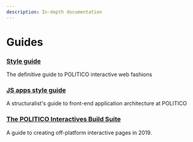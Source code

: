 ```yaml
---
description: In-depth documentation
---
```


# Guides

### [Style guide](https://the-politico.github.io/politico-style/guide/)

The definitive guide to POLITICO interactive web fashions

### [JS apps style guide](front-end-apps.md)

A structuralist's guide to front-end application architecture at POLITICO

### [The POLITICO Interactives Build Suite](pibs/README.md)

A guide to creating off-platform interactive pages in 2019.
